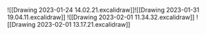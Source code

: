 ![[Drawing 2023-01-24 14.02.21.excalidraw]]![[Drawing 2023-01-31 19.04.11.excalidraw]]
![[Drawing 2023-02-01 11.34.32.excalidraw]]
![[Drawing 2023-02-01 13.17.21.excalidraw]]